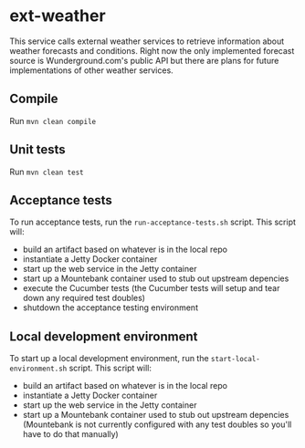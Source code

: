 # ext-weather
This service calls external weather services to retrieve information about weather forecasts and conditions. Right now the only implemented forecast source is Wunderground.com's public API but there are plans for future implementations of other weather services.

## Compile
Run `mvn clean compile`

## Unit tests
Run `mvn clean test`

## Acceptance tests
To run acceptance tests, run the `run-acceptance-tests.sh` script. This script will:
 * build an artifact based on whatever is in the local repo
 * instantiate a Jetty Docker container
 * start up the web service in the Jetty container
 * start up a Mountebank container used to stub out upstream depencies
 * execute the Cucumber tests (the Cucumber tests will setup and tear down any required test doubles)
 * shutdown the acceptance testing environment

## Local development environment
To start up a local development environment, run the `start-local-environment.sh` script. This script will:
 * build an artifact based on whatever is in the local repo
 * instantiate a Jetty Docker container
 * start up the web service in the Jetty container
 * start up a Mountebank container used to stub out upstream depencies (Mountebank is not currently configured with any test doubles so you'll have to do that manually)
